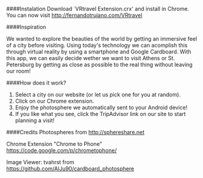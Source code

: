####Instalation
Download `VRtravel Extension.crx' and install in Chrome. 
You can now visit http://fernandotrujano.com/VRtravel

####Inspiration

We wanted to explore the beauties of the world by getting an immersive feel of a city before visiting. Using today's technology we can acomplish this through virtual reality by using a smartphone and Google Cardboard. With this app, we can easily decide wether we want to visit Athens or St. Petersburg by getting as close as possible to the real thing without leaving our room!

####How does it work?

1. Select a city on our website (or let us pick one for you at random).
2. Click on our Chrome extension.
3. Enjoy the photosphere we automatically sent to your Android device!
4. If you like what you see, click the TripAdvisor link on our site to start planning a visit!

####Credits
Photospheres from http://sphereshare.net

Chrome Extension "Chrome to Phone" https://code.google.com/p/chrometophone/

Image Viewer: tvahrst from https://github.com/AlJu90/cardboard_photosphere
